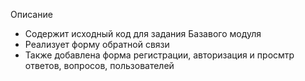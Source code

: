 Описание

- Содержит исходный код для задания Базавого модуля
- Реализует форму обратной связи
- Также добавлена форма регистрации, авторизация и просмтр ответов, вопросов, пользователей
